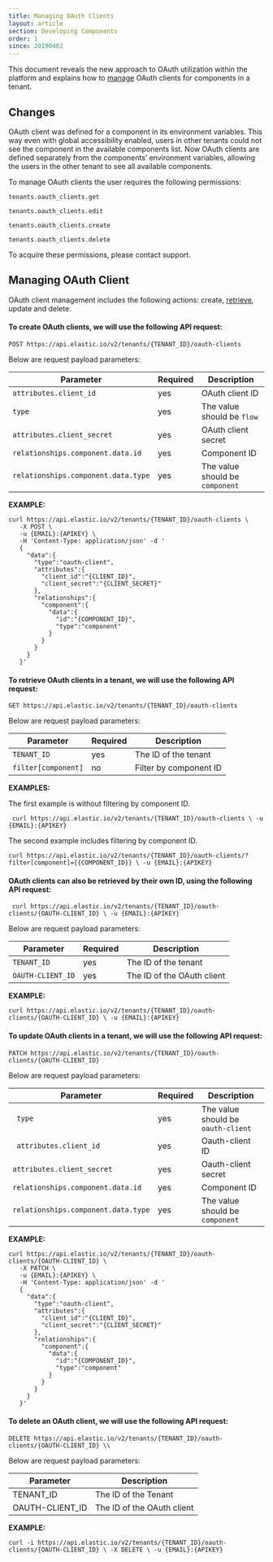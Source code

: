 ```yaml
---
title: Managing OAuth Clients
layout: article
section: Developing Components
order: 1
since: 20190402
---
```



This document reveals the new approach to OAuth utilization within the platform
and explains how to [manage](#managing-oauth-client) OAuth clients for
components in a tenant.

## Changes


OAuth client was defined for a component in its environment variables. This way
even with global accessibility enabled, users in other tenants could not see the
component in the available components list. Now OAuth clients are defined
separately from the components’ environment variables, allowing the users in the
other tenant to see all available components.

To manage OAuth clients the user requires the following permissions:
```
tenants.oauth_clients.get

tenants.oauth_clients.edit

tenants.oauth_clients.create

tenants.oauth_clients.delete
```
To acquire these permissions, please contact support.

## Managing OAuth Client


OAuth client management includes the following actions: create,
[retrieve](#retrieve_oauth_client), update and delete.

#### To create OAuth clients, we will use the following API request:

`POST https://api.elastic.io/v2/tenants/{TENANT_ID}/oauth-clients`

Below are request payload parameters:

| **Parameter**                     | **Required** | **Description**                 |
|-----------------------------------|--------------|---------------------------------|
| `attributes.client_id`              | yes          | OAuth client ID                 |
| `type`                              | yes          | The value should be `flow`     |
| `attributes.client_secret`          | yes          | OAuth client secret             |
| `relationships.component.data.id`   | yes          | Component ID                    |
| `relationships.component.data.type` | yes          | The value should be `component`|

**EXAMPLE:**
```
curl https://api.elastic.io/v2/tenants/{TENANT_ID}/oauth-clients \
   -X POST \
   -u {EMAIL}:{APIKEY} \
   -H 'Content-Type: application/json' -d '
   {  
     "data":{  
       "type":"oauth-client",
       "attributes":{  
         "client_id":"{CLIENT_ID}",
         "client_secret":"{CLIENT_SECRET}"
       },
       "relationships":{  
         "component":{  
           "data":{  
             "id":"{COMPONENT_ID}",
             "type":"component"
           }
         }
       }
     }
   }'
```
#### To retrieve OAuth clients in a tenant, we will use the following API request:

`GET https://api.elastic.io/v2/tenants/{TENANT_ID}/oauth-clients`

Below are request payload parameters:

| **Parameter**     | **Required** | **Description**        |
|-------------------|--------------|------------------------|
| `TENANT_ID`         | yes          | The ID of the tenant   |
| `filter[component]`| no           | Filter by component ID |

**EXAMPLES:**

The first example is without filtering by component ID.

` curl https://api.elastic.io/v2/tenants/{TENANT_ID}/oauth-clients \
   -u {EMAIL}:{APIKEY}`

The second example includes filtering by component ID.

`curl https://api.elastic.io/v2/tenants/{TENANT_ID}/oauth-clients/?filter[component]={{COMPONENT_ID}} \
   -u {EMAIL}:{APIKEY}`

#### OAuth clients can also be retrieved by their own ID, using the following API request:

` curl https://api.elastic.io/v2/tenants/{TENANT_ID}/oauth-clients/{OAUTH-CLIENT_ID} \
   -u {EMAIL}:{APIKEY}`

Below are request payload parameters:

| **Parameter**   | **Required** | **Description**            |
|-----------------|--------------|----------------------------|
| `TENANT_ID `      | yes          | The ID of the tenant       |
|` OAUTH-CLIENT_ID `| yes          | The ID of the OAuth client |

**EXAMPLE:**

`curl https://api.elastic.io/v2/tenants/{TENANT_ID}/oauth-clients/{OAUTH-CLIENT_ID} \
  -u {EMAIL}:{APIKEY}`

#### To update OAuth clients in a tenant, we will use the following API request:

`PATCH https://api.elastic.io/v2/tenants/{TENANT_ID}/oauth-clients/{OAUTH-CLIENT_ID}`

Below are request payload parameters:

| **Parameter**                     | **Required** | **Description**                    |
|-----------------------------------|--------------|------------------------------------|
|` type`                              | yes          | The value should be `oauth-client` |
|` attributes.client_id`              | yes          | Oauth-client ID                    |
| `attributes.client_secret`          | yes          | Oauth-client secret                |
| `relationships.component.data.id`   | yes          | Component ID                       |
| `relationships.component.data.type` | yes          | The value should be `component `   |

**EXAMPLE:**
```
curl https://api.elastic.io/v2/tenants/{TENANT_ID}/oauth-clients/{OAUTH-CLIENT_ID} \
   -X PATCH \
   -u {EMAIL}:{APIKEY} \
   -H 'Content-Type: application/json' -d '
   {  
     "data":{  
       "type":"oauth-client",
       "attributes":{  
         "client_id":"{CLIENT_ID}",
         "client_secret":"{CLIENT_SECRET}"
       },
       "relationships":{  
         "component":{  
           "data":{  
             "id":"{COMPONENT_ID}",
             "type":"component"
           }
         }
       }
     }
   }'
   ```

#### To delete an OAuth client, we will use the following API request:

`DELETE
https://api.elastic.io/v2/tenants/{TENANT_ID}/oauth-clients/{OAUTH-CLIENT_ID} \\`

Below are request payload parameters:

| **Parameter**   | **Description**            |
|-----------------|----------------------------|
| TENANT_ID       | The ID of the Tenant       |
| OAUTH-CLIENT_ID | The ID of the OAuth client |

**EXAMPLE:**

`curl -i https://api.elastic.io/v2/tenants/{TENANT_ID}/oauth-clients/{OAUTH-CLIENT_ID} \
 -X DELETE \
 -u {EMAIL}:{APIKEY}`
